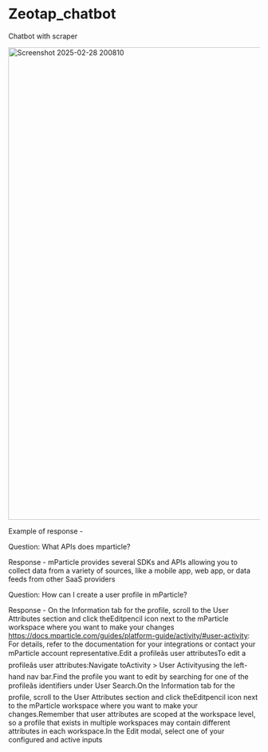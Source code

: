 # Zeotap_chatbot
Chatbot with scraper

<img width="945" alt="Screenshot 2025-02-28 200810" src="https://github.com/user-attachments/assets/4e05fe77-a8c8-4d53-af65-5964f41ab3e0" />

Example of response - 

Question: What APIs does mparticle?

Response - mParticle provides several SDKs and APIs allowing you to collect data from a variety of sources, like a mobile app, web app, or data feeds from other SaaS providers

Question: How can I create a user profile in mParticle?

Response - On the Information tab for the profile, scroll to the User Attributes section and click theEditpencil icon next to the mParticle workspace where you want to make your changes https://docs.mparticle.com/guides/platform-guide/activity/#user-activity: For details, refer to the documentation for your integrations or contact your mParticle account representative.Edit a profileâs user attributesTo edit a profileâs user attributes:Navigate toActivity > User Activityusing the left-hand nav bar.Find the profile you want to edit by searching for one of the profileâs identifiers under User Search.On the Information tab for the profile, scroll to the User Attributes section and click theEditpencil icon next to the mParticle workspace where you want to make your changes.Remember that user attributes are scoped at the workspace level, so a profile that exists in multiple workspaces may contain different attributes in each workspace.In the Edit modal, select one of your configured and active inputs

